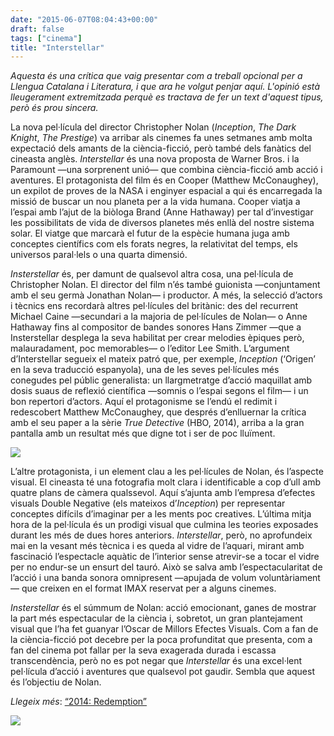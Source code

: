 ```yaml
---
date: "2015-06-07T08:04:43+00:00"
draft: false
tags: ["cinema"]
title: "Interstellar"
---
```

*Aquesta és una crítica que vaig presentar com a treball opcional per a Llengua Catalana i Literatura, i que ara he volgut penjar aquí. L'opinió està lleugerament extremitzada perquè es tractava de fer un text d'aquest tipus, però és prou sincera.*

<!-- more -->

La nova pel·lícula del director Christopher Nolan (*Inception*, *The Dark Knight*, *The Prestige*) va arribar als cinemes fa unes setmanes amb molta expectació dels amants de la ciència-ficció, però també dels fanàtics del cineasta anglès. *Interstellar* és una nova proposta de Warner Bros. i la Paramount —una sorprenent unió— que combina ciència-ficció amb acció i aventures. El protagonista del film és en Cooper (Matthew McConaughey), un expilot de proves de la NASA i enginyer espacial a qui és encarregada la missió de buscar un nou planeta per a la vida humana. Cooper viatja a l’espai amb l’ajut de la biòloga Brand (Anne Hathaway) per tal d’investigar les possibilitats de vida de diversos planetes més enllà del nostre sistema solar. El viatge que marcarà el futur de la espècie humana juga amb conceptes científics com els forats negres, la relativitat del temps, els universos paral·lels o una quarta dimensió.

*Insterstellar* és, per damunt de qualsevol altra cosa, una pel·lícula de Christopher Nolan. El director del film n’és també guionista —conjuntament amb el seu germà Jonathan Nolan— i productor. A més, la selecció d’actors i tècnics ens recordarà altres pel·lícules del britànic: des del recurrent Michael Caine —secundari a la majoria de pel·lícules de Nolan— o Anne Hathaway fins al compositor de bandes sonores Hans Zimmer —que a Insterstellar desplega la seva habilitat per crear melodies èpiques però, malauradament, poc memorables— o l’editor Lee Smith. L’argument d’Interstellar segueix el mateix patró que, per exemple, *Inception* (‘Origen’ en la seva traducció espanyola), una de les seves pel·lícules més conegudes pel públic generalista: un llargmetratge d’acció maquillat amb dosis suaus de reflexió científica —somnis o l’espai segons el film— i un bon repertori d’actors. Aquí el protagonisme se l’endú el redimit i redescobert Matthew McConaughey, que després d’enlluernar la crítica amb el seu paper a la sèrie *True Detective* (HBO, 2014), arriba a la gran pantalla amb un resultat més que digne tot i ser de poc lluïment. 

<img class="pImageFull" src="http://i.imgur.com/EIiy2Ga.gif" />

L’altre protagonista, i un element clau a les pel·lícules de Nolan, és l’aspecte visual. El cineasta té una fotografia molt clara i identificable a cop d’ull amb quatre plans de càmera qualssevol. Aquí s’ajunta amb l’empresa d’efectes visuals Double Negative (els mateixos d’*Inception*) per representar conceptes difícils d’imaginar per a les ments poc creatives. L’última mitja hora de la pel·lícula és un prodigi visual que culmina les teories exposades durant les més de dues hores anteriors. *Interstellar*, però, no aprofundeix mai en la vesant més tècnica i es queda al vidre de l’aquari, mirant amb fascinació l’espectacle aquàtic de l’interior sense atrevir-se a tocar el vidre per no endur-se un ensurt del tauró. Això se salva amb l’espectacularitat de l’acció i una banda sonora omnipresent —apujada de volum voluntàriament— que creixen en el format IMAX reservat per a alguns cinemes. 

*Insterstellar* és el súmmum de Nolan: acció emocionant, ganes de mostrar la part més espectacular de la ciència i, sobretot, un gran plantejament visual que l’ha fet guanyar l’Oscar de Millors Efectes Visuals. Com a fan de la ciència-ficció pot decebre per la poca profunditat que presenta, com a fan del cinema pot fallar per la seva exagerada durada i escassa transcendència, però no es pot negar que *Interstellar* és una excel·lent pel·lícula d’acció i aventures que qualsevol pot gaudir. Sembla que aquest és l’objectiu de Nolan. 

*Llegeix més*: [“2014: Redemption”](http://enricllonch.com/post/107106915959/2014-redemption)

<img id="splash" src="http://i.imgur.com/MrEzkul.png"/> 